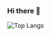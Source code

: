 ### Hi there 👋

![Top Langs](https://github-readme-stats.vercel.app/api/top-langs/?username=NelsonLiyanto&size_weight=0.5&count_weight=0.5)
